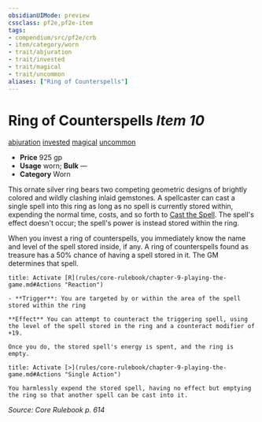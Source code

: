 ```yaml
---
obsidianUIMode: preview
cssclass: pf2e,pf2e-item
tags:
- compendium/src/pf2e/crb
- item/category/worn
- trait/abjuration
- trait/invested
- trait/magical
- trait/uncommon
aliases: ["Ring of Counterspells"]
---
```

# Ring of Counterspells *Item 10*  
[abjuration](rules/traits/abjuration.md)  [invested](rules/traits/invested.md)  [magical](rules/traits/magical.md)  [uncommon](rules/traits/uncommon.md)  

- **Price** 925 gp
- **Usage** worn; **Bulk** —
- **Category** Worn

This ornate silver ring bears two competing geometric designs of brightly colored and wildly clashing inlaid gemstones. A spellcaster can cast a single spell into this ring as long as no spell is currently stored within, expending the normal time, costs, and so forth to [Cast the Spell](rules/actions/cast-a-spell.md). The spell's effect doesn't occur; the spell's power is instead stored within the ring.

When you invest a ring of counterspells, you immediately know the name and level of the spell stored inside, if any. A ring of counterspells found as treasure has a 50% chance of having a spell stored in it. The GM determines that spell.

```ad-embed-ability
title: Activate [R](rules/core-rulebook/chapter-9-playing-the-game.md#Actions "Reaction")

- **Trigger**: You are targeted by or within the area of the spell stored within the ring

**Effect** You can attempt to counteract the triggering spell, using the level of the spell stored in the ring and a counteract modifier of +19.

Once you do, the stored spell's energy is spent, and the ring is empty.
```

```ad-embed-ability
title: Activate [>](rules/core-rulebook/chapter-9-playing-the-game.md#Actions "Single Action")

You harmlessly expend the stored spell, having no effect but emptying the ring so that another spell can be cast into it.
```

*Source: Core Rulebook p. 614*